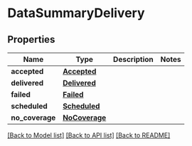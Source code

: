 # DataSummaryDelivery


## Properties
Name | Type | Description | Notes
------------ | ------------- | ------------- | -------------
**accepted** | [**Accepted**](Accepted.md) |  | 
**delivered** | [**Delivered**](Delivered.md) |  | 
**failed** | [**Failed**](Failed.md) |  | 
**scheduled** | [**Scheduled**](Scheduled.md) |  | 
**no_coverage** | [**NoCoverage**](NoCoverage.md) |  | 


[[Back to Model list]](../../README.md#models) [[Back to API list]](../../README.md#available-methods) [[Back to README]](../../README.md)


